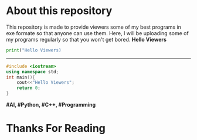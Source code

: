 # About this repository
This repository is made to provide viewers some of my best programs in exe formate so that anyone can use them.
Here, I will be uploading some of my programs regularly so that you won't get bored.
**Hello Viewers**
```python
print("Hello Viewers)
```
-----------
```c++
#include <iostream>
using namespace std;
int main(){
    cout<<"Hello Viewers";
    return 0;
}
```
**#AI, #Python, #C++, #Programming**
# Thanks For Reading
